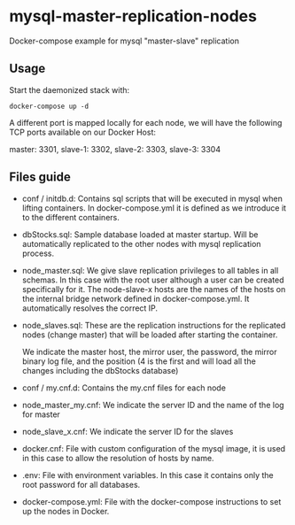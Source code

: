# mysql-master-replication-nodes
Docker-compose example for mysql "master-slave" replication
## Usage
Start the daemonized stack with:

    docker-compose up -d

A different port is mapped locally for each node, we will have the following TCP ports available on our Docker Host:

master: 3301, slave-1: 3302, slave-2: 3303, slave-3: 3304
## Files guide
- conf / initdb.d: Contains sql scripts that will be executed in mysql when lifting containers. In docker-compose.yml it is defined as we introduce it to the different containers.
    
- dbStocks.sql: Sample database loaded at master startup. Will be automatically replicated to the other nodes with mysql replication process.

- node_master.sql:
    We give slave replication privileges to all tables in all schemas. In this case with the root user although a user can be created specifically for it.
    The node-slave-x hosts are the names of the hosts on the internal bridge network defined in docker-compose.yml. It automatically resolves the correct IP.

- node_slaves.sql: These are the replication instructions for the replicated nodes (change master) that will be loaded after starting the container.

    We indicate the master host, the mirror user, the password, the mirror binary log file, and the position (4 is the first and will load all the changes including the dbStocks database)

- conf / my.cnf.d: Contains the my.cnf files for each node

- node_master_my.cnf:
    We indicate the server ID and the name of the log for master
    
- node_slave_x.cnf:
    We indicate the server ID for the slaves

- docker.cnf: File with custom configuration of the mysql image, it is used in this case to allow the resolution of hosts by name.
    
- .env: File with environment variables. In this case it contains only the root password for all databases.
    
- docker-compose.yml: File with the docker-compose instructions to set up the nodes in Docker.
